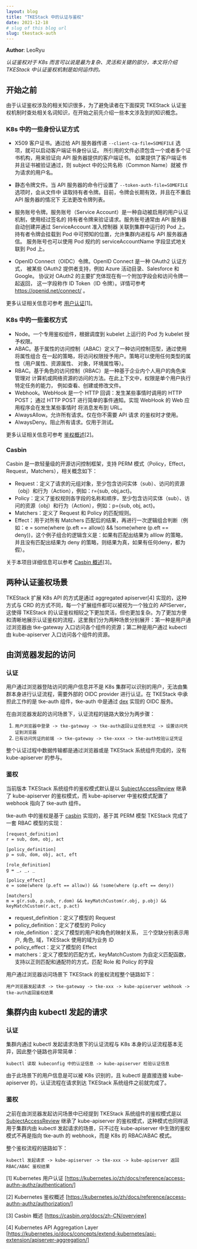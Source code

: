```yaml
---
layout: blog
title: "TKEStack 中的认证与鉴权"
date: 2021-12-18
# slug of this blog url
slug: tkestack-auth
---
```


**Author**: LeoRyu

_认证鉴权对于 K8s 而言可以说是最为复杂、灵活和关键的部分，本文将介绍 TKEStack 中认证鉴权机制是如何运作的。_


## 开始之前

由于认证鉴权涉及的相关知识很多，为了避免读者在下面探究 TKEStack 认证鉴权机制时查处相关名词知识，在开始之前先介绍一些本文涉及到的知识概念。

### K8s 中的一些身份认证方式

- X509 客户证书。通过给 API 服务器传递 `--client-ca-file=SOMEFILE` 选项，就可以启动客户端证书身份认证。 所引用的文件必须包含一个或者多个证书机构，用来验证向 API 服务器提供的客户端证书。 如果提供了客户端证书并且证书被验证通过，则 subject 中的公共名称（Common Name）就被 作为请求的用户名。

- 静态令牌文件。当 API 服务器的命令行设置了 `--token-auth-file=SOMEFILE` 选项时，会从文件中 读取持有者令牌。目前，令牌会长期有效，并且在不重启 API 服务器的情况下 无法更改令牌列表。

- 服务账号令牌。服务账号（Service Account）是一种自动被启用的用户认证机制，使用经过签名的 持有者令牌来验证请求。服务账号通常由 API 服务器自动创建并通过 ServiceAccount 准入控制器 关联到集群中运行的 Pod 上。 持有者令牌会挂载到 Pod 中可预知的位置，允许集群内进程与 API 服务器通信。 服务账号也可以使用 Pod 规约的 serviceAccountName 字段显式地关联到 Pod 上。

- OpenID Connect（OIDC）令牌。OpenID Connect 是一种 OAuth2 认证方式， 被某些 OAuth2 提供者支持，例如 Azure 活动目录、Salesforce 和 Google。 协议对 OAuth2 的主要扩充体现在有一个附加字段会和访问令牌一起返回， 这一字段称作 ID Token（ID 令牌）。详情可参考 https://openid.net/connect/ 。

更多认证相关信息可参考 [用户认证](https://kubernetes.io/zh/docs/reference/access-authn-authz/authentication/)[1]。

### K8s 中的一些鉴权方式

- Node。一个专用鉴权组件，根据调度到 kubelet 上运行的 Pod 为 kubelet 授予权限。
- ABAC。基于属性的访问控制（ABAC）定义了一种访问控制范型，通过使用将属性组合 在一起的策略，将访问权限授予用户。策略可以使用任何类型的属性（用户属性、资源属性、 对象，环境属性等）。
- RBAC。基于角色的访问控制（RBAC）是一种基于企业内个人用户的角色来管理对 计算机或网络资源的访问的方法。在此上下文中，权限是单个用户执行特定任务的能力， 例如查看、创建或修改文件。
- Webhook。WebHook 是一个 HTTP 回调：发生某些事情时调用的 HTTP POST； 通过 HTTP POST 进行简单的事件通知。实现 WebHook 的 Web 应用程序会在发生某些事情时 将消息发布到 URL。
- AlwaysAllow。允许所有请求。仅在你不需要 API 请求 的鉴权时才使用。
- AlwaysDeny。阻止所有请求。仅用于测试。

更多认证相关信息可参考 [鉴权概述](https://kubernetes.io/zh/docs/reference/access-authn-authz/authorization/)[2]。

### Casbin
Casbin 是一款轻量级的开源访问控制框架，支持 PERM 模式（Policy，Effect，Request，Matchers），相关概念如下：

- Request：定义了请求的元组对象，至少包含访问实体（sub）、访问的资源（obj）和行为（Action），例如：r={sub, obj,act}。
- Policy：定义了鉴权规则各字段的名称和顺序，至少包含访问实体（sub）、访问的资源（obj）和行为（Action），例如：p={sub, obj, act}。
- Matchers：定义了 Request 和 Policy 的匹配规则。
- Effect：用于对所有 Matchers 匹配后的结果，再进行一次逻辑组合判断（例如：e = some(where (p.eft == allow)) && !some(where (p.eft == deny))，这个例子组合的逻辑含义是：如果有匹配出结果为 alllow 的策略，并且没有匹配出结果为 deny 的策略，则结果为真，如果有任何deny，都为假）。

关于本项目详细信息可以参考 [Casbin 概述](https://casbin.org/docs/zh-CN/overview)[3]。

## 两种认证鉴权场景

TKEStack 扩展 K8s API 的方式是通过 aggregated apiserver[4] 实现的，这种方式与 CRD 的方式不同，每一个扩展组件都可以被视为一个独立的 APIServer，这使得 TKEStack 的认证鉴权相较之下更加灵活，但也更加复杂。为了更加方便和清晰地展示认证鉴权的流程，这里我们分为两种场景分别展开：第一种是用户通过浏览器由 tke-gateway 入口访问各个组件的资源；第二种是用户通过 kubectl 由 kube-apiserver 入口访问各个组件的资源。

## 由浏览器发起的访问

### 认证

用户通过浏览器登陆访问的用户信息并不是 K8s 集群可以识别的用户，无法由集群本身进行认证流程，需要外部的 OIDC provider 进行认证。在 TKEStack 中承担此工作的是 tke-auth 组件，tke-auth 中是通过 [dex](https://github.com/dexidp/dex) 实现的 OIDC 服务。

在由浏览器发起的访问场景下，认证流程的链路大致分为两步骤：

1. `用户浏览器中登录 -> tke-gateway -> tke-auth返回认证信息凭证 -> 设置访问凭证到浏览器`
2. `已有访问凭证的前端 -> tke-gateway -> tke-xxxx -> tke-auth校验认证凭证`

整个认证过程中数据传输都是通过浏览器或是 TKEStack 系统组件完成的，没有 kube-apiserver 的参与。

### 鉴权

当前版本 TKEStack 系统组件的鉴权模式默认是以 [SubjectAccessReview](https://kubernetes.io/docs/reference/access-authn-authz/authorization/) 继承了 kube-apiserver 的鉴权模式，而 kube-apiserver 中鉴权模式配置了 webhook 指向了 tke-auth 组件。

tke-auth 中的鉴权是基于 [casbin](https://github.com/casbin/casbin) 实现的，基于其 PERM 模型 TKEStack 完成了一套 RBAC 模型的实现：

```
[request_definition]
r = sub, dom, obj, act

[policy_definition]
p = sub, dom, obj, act, eft

[role_definition]
g = _, _, _

[policy_effect]
e = some(where (p.eft == allow)) && !some(where (p.eft == deny))

[matchers]
m = g(r.sub, p.sub, r.dom) && keyMatchCustom(r.obj, p.obj) && keyMatchCustom(r.act, p.act)
```

- request_definition：定义了模型的 Request
- policy_definition：定义了模型的 Policy
- role_definition：定义了模型的用户和角色的映射关系， 三个空缺分别表示用户, 角色, 域，TKEStack 使用的域为业务 ID
- policy_effect：定义了模型的 Effect
- matchers：定义了模型的匹配方式，keyMatchCustom 为自定义匹配函数，支持以正则匹配和通配符的方式，匹配 Role 和 Policy 的字段

用户通过浏览器访问场景下 TKEStack 的鉴权流程整个链路如下：

`用户浏览器发起请求 -> tke-gateway -> tke-xxx -> kube-apiserver webhook -> tke-auth返回鉴权结果`

## 集群内由 kubectl 发起的请求

### 认证

集群内通过 kubectl 发起请求场景下的认证流程与 K8s 本身的认证流程基本无异，因此整个链路也非常简单：

`kubectl 读取 kubeconfig 中的认证信息 -> kube-apiserver 检验认证信息`

由于此场景下的用户信息是可以被 K8s 识别的，且 kubectl 是直接连接 kube-apiserver 的，认证流程在请求到达 TKEStack 系统组件之前就完成了。

### 鉴权

之前在由浏览器发起访问场景中已经提到 TKEStack 系统组件的鉴权模式是以 [SubjectAccessReview](https://kubernetes.io/docs/reference/access-authn-authz/authorization/) 继承了 kube-apiserver 的鉴权模式，这种模式也同样适用于集群内由 kubectl 发起请求的场景，只不过在 kube-apiserver 中生效的鉴权模式不再是指向 tke-auth 的 webhook，而是 K8s 的 RBAC/ABAC 模式。

整个鉴权流程的链路如下：

`kubectl 发起请求 -> kube-apiserver -> tke-xxx -> kube-apiserver 返回 RBAC/ABAC 鉴权结果`

[1] Kubernetes 用户认证 [https://kubernetes.io/zh/docs/reference/access-authn-authz/authentication/]

[2] Kubernetes 鉴权概述 [https://kubernetes.io/zh/docs/reference/access-authn-authz/authorization/]

[3] Casbin 概述 [https://casbin.org/docs/zh-CN/overview]

[4] Kubernetes API Aggregation Layer [https://kubernetes.io/docs/concepts/extend-kubernetes/api-extension/apiserver-aggregation/]
